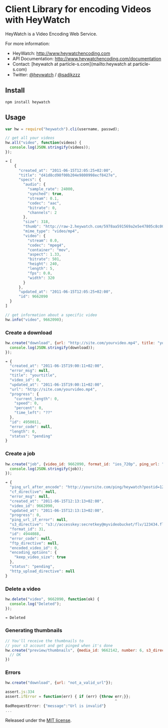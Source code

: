 # Client Library for encoding Videos with HeyWatch #

HeyWatch is a Video Encoding Web Service.

For more information:

* HeyWatch: http://www.heywatchencoding.com
* API Documentation: http://www.heywatchencoding.com/documentation
* Contact: [heywatch at particle-s.com](mailto:heywatch at particle-s.com)
* Twitter: [@heywatch](http://twitter.com/heywatch) / [@sadikzzz](http://twitter.com/sadikzzz)

## Install ##

``` console
npm install heywatch
```

## Usage ##

```js
var hw = require("heywatch").cli(username, passwd);

// get all your videos
hw.all("video", function(videos) {
  console.log(JSON.stringify(videos));
});

➔ [
    {
      "created_at": "2011-06-15T12:05:25+02:00",
      "title": "d41d8cd98f00b204e9800998ecf8427e",
      "specs": {
        "audio": {
          "sample_rate": 24000,
          "synched": true,
          "stream": 0.1,
          "codec": "aac",
          "bitrate": 0,
          "channels": 2
        },
        "size": 318,
        "thumb": "http://raw-2.heywatch.com/5978aa591569a2e5e47805c8c008b1a2/CGI.29806.0.jpg",
        "mime_type": "video/mp4",
        "video": {
          "stream": 0.0,
          "codec": "mpeg4",
          "container": "mov",
          "aspect": 1.33,
          "bitrate": 501,
          "height": 240,
          "length": 5,
          "fps": 0.0,
          "width": 320
        }
      },
      "updated_at": "2011-06-15T12:05:25+02:00",
      "id": 9662090
  }
]

// get information about a specific video
hw.info("video", 9662090);
```

### Create a download ###

```js
hw.create("download", {url: "http://site.com/yourvideo.mp4", title: "yourtitle"}, function(download) {
  console.log(JSON.stringify(download));
});

➔ {
  "created_at": "2011-06-15T19:00:11+02:00",
  "error_msg": null,
  "title": "yourtitle",
  "video_id": 0,
  "updated_at": "2011-06-15T19:00:11+02:00",
  "url": "http://site.com/yourvideo.mp4",
  "progress": {
    "current_length": 0,
    "speed": 0,
    "percent": 0,
    "time_left": "??"
  },
  "id": 4950011,
  "error_code": null,
  "length": 0,
  "status": "pending"
}
```

### Create a job ###

```js
hw.create("job", {video_id: 9662090, format_id: "ios_720p", ping_url: "http://yoursite.com/ping/heywatch?postid=123434", s3_directive: "s3://accesskey:secretkey@myvideobucket/ios/123434.mp4"}, function(job) {
  console.log(JSON.stringify(job));
});

➔ {
  "ping_url_after_encode": "http://yoursite.com/ping/heywatch?postid=123434",
  "cf_directive": null,
  "error_msg": null,
  "created_at": "2011-06-15T12:13:13+02:00",
  "video_id": 9662090,
  "updated_at": "2011-06-15T12:13:13+02:00",
  "progress": 0,
  "ping_url_if_error": null,
  "s3_directive": "s3://accesskey:secretkey@myvideobucket/flv/123434.flv",
  "format_id": 31,
  "id": 4944088,
  "error_code": null,
  "ftp_directive": null,
  "encoded_video_id": 0,
  "encoding_options": {
    "keep_video_size": true
  },
  "status": "pending",
  "http_upload_directive": null
}
```

### Delete a video ###

```js
hw.delete("video", 9662090, function(ok) {
  console.log("Deleted");
});

➔ Deleted
```

### Generating thumbnails ###

```js
// You'll receive the thumbnails to
// your s3 account and get pinged when it's done
hw.create("preview/thumbnails", {media_id: 9662142, number: 6, s3_directive: "s3://accesskey:secretkey@mybucket/thumbnails/", ping_url: "http://site.com/ping/heywatch/thumbs"}, function(ok) {
  // OK
})
```

### Errors ###

```js
hw.create("download", {url: "not_a_valid_url"});

assert.js:334
assert.ifError = function(err) { if (err) {throw err;}};
                                                 ^
BadRequestError: {"message":"Url is invalid"}
...
```


Released under the [MIT license](http://www.opensource.org/licenses/mit-license.php).